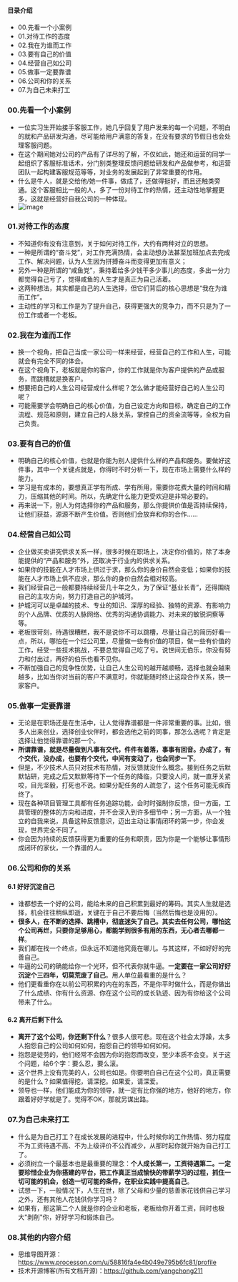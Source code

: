 #### 目录介绍
- 00.先看一个小案例
- 01.对待工作的态度
- 02.我在为谁而工作
- 03.要有自己的价值
- 04.经营自己如公司
- 05.做事一定要靠谱
- 06.公司和你的关系
- 07.为自己未来打工



### 00.先看一个小案例
- 一位实习生开始接手客服工作，她几乎回复了用户发来的每一个问题，不明白的就和产品研发沟通，尽可能给用户满意的答复，在没有要求的节假日也会处理客服问题。
- 在这个期间她对公司的产品有了详尽的了解，不仅如此，她还和运营的同学一起组织了客服标准话术，分门别类整理反馈问题给研发和产品做参考，和运营团队一起构建客服规范等等，对业务的发展起到了非常重要的作用。
- 什么是牛人，就是交给他/她一件事，做成了，还做得挺好，而且还触类旁通。这个客服相比一般的人，多了一份对待工作的热情，还主动性地掌握更多，这就是经营好自我公司的一种体现。
- ![image](https://img-blog.csdnimg.cn/4d4e7e08481c425bb359cdf734d0db7a.png)



### 01.对待工作的态度
- 不知道你有没有注意到，关于如何对待工作，大约有两种对立的思想。
- 一种是所谓的“奋斗党”，对工作充满热情，会主动想办法甚至加班加点去完成工作、解决问题，认为人生因为拼搏奋斗而变得更加有意义；
- 另外一种是所谓的“咸鱼党”，秉持着给多少钱干多少事儿的态度，多出一分力都觉得自己亏了，觉得咸鱼的人生才是真正为自己活着。
- 这两种想法，其实都是自己的人生选择，但它们背后的核心思想是“我在为谁而工作”。
- 主动性的学习和工作是为了提升自己，获得更强大的竞争力，而不只是为了一份工作或者一个老板。


### 02.我在为谁而工作
- 换一个视角，把自己当成一家公司一样来经营，经营自己的工作和人生，可能就会有完全不同的体会。
- 在这个视角下，老板就是你的客户，你的工作就是你为客户提供的产品或服务，而跳槽就是换客户。
- 想要把自己的人生公司经营成什么样呢？怎么做才能经营好自己的人生公司呢？
- 可能需要学会明确自己的核心价值，为自己设定方向和目标，确定自己的工作流程、规范和原则，建立自己的人脉关系，掌控自己的资金流等等，全权为自己负责。



### 03.要有自己的价值
- 明确自己的核心价值，也就是你能为别人提供什么样的产品和服务。要做好这件事，其中一个关键点就是，你得时不时分析一下，现在市场上需要什么样的能力。
- 学习是有成本的，要想真正学有所成、学有所用，需要你花费大量的时间和精力，压缩其他的时间。所以，先确定什么能力更受欢迎是非常必要的。
- 再来说一下，别人为何选择你的产品和服务，那么你提供价值是否持续保持，让他们获益，源源不断产生价值。否则他们会放弃和你的合作……



### 04.经营自己如公司
- 企业做买卖讲究供求关系一样，很多时候在职场上，决定你价值的，除了本身能提供的“产品和服务”外，还取决于行业内的供求关系。
- 如果你的技能在人才市场上供过于求，那么你的身价自然会变低；如果你的技能在人才市场上供不应求，那么你的身价自然会相对较高。
- 我们经营自己一般都要持续经营几十年之久，为了保证“基业长青”，还得围绕自己的主攻方向，努力打造自己的护城河。
- 护城河可以是卓越的技术、专业的知识、深厚的经验、独特的资源、有影响力的个人品牌、优质的人脉网络、优秀的沟通协调能力、对未来的敏锐洞察等等。
- 老板很苛刻，待遇很糟糕，我不是说你不可以跳槽，尽量让自己的简历好看一点，所以，哪怕在一个烂公司里，尽量做一些有价值的项目，做一些有价值的工作，经受一些技术挑战，不要总觉得自己吃了亏。说世间无伯乐，你没有努力和付出过，再好的伯乐也看不见你。
- 不断加强自己的竞争性优势，让自己人生公司的越开越顺畅，选择也就会越来越多，比如当你对当前的客户不满意时，你就能随时终止这段合作关系，换一家客户。



### 05.做事一定要靠谱
- 无论是在职场还是在生活中，让人觉得靠谱都是一件非常重要的事。比如，很多人出来创业，选择创业伙伴时，都会选他之前的同事，那怎么选呢？肯定是选择让他觉得靠谱的那一个。
- **所谓靠谱，就是尽量做到凡事有交代，件件有着落，事事有回音。办成了，有个交代，没办成，也要有个交代，中间有变动了，也会同步一下**。
- 但是，不少技术人员只对技术有热情，对反馈就没什么概念。接到任务之后默默钻研，完成之后又默默等待下一个任务的降临，只要没人问，就一直牙关紧咬，目光坚毅，打死也不说。如果分配任务的人疏忽了，这个任务可能无疾而终了。
- 现在各种项目管理工具都有任务追踪功能，会时时强制你反馈，但一方面，工具管理的整体的方向和进度，并不会深入到许多细节中；另一方面，从一个独立的自我来说，具备这种反馈意识，迈出主动让事情闭环的第一步，你会发现，世界完全不同了。
- 你会因为持续的反馈获得更为重要的任务和职责，因为你是一个能够让事情形成闭环的家伙，一个靠谱的人。



### 06.公司和你的关系
#### 6.1 好好沉淀自己
- 谁都想去一个好的公司，能给未来的自己积累到最好的筹码。其实人生就是选择，机会往往稍纵即逝，关键在于自己不要后悔（当然后悔也是没用的）。
- **很多人，在不断的选择、跳槽中，彻底迷失了自己。其实去任何公司，哪怕这个公司再烂，只要你足够用心，都能学到很多有用的东西，无心者去哪都一样**。
- 我们都在找一个终点，但永远不知道他究竟在哪儿。与其这样，不如好好的完善自己。
- 牛逼的公司的确能给你一个光环，但不代表你就牛逼。**一定要在一家公司好好沉淀个三四年，切莫荒废了自己**。用人单位最看重的是什么？
- 他们更看重你在以前公司积累的内在的东西，不是你平时做什么，而是你做出了什么成绩、你有什么资源、你在这个公司的成长轨迹、因为有你给这个公司带来了什么。



#### 6.2 离开后剩下什么
- **离开了这个公司，你还剩下什么**？很多人很可悲。现在这个社会太浮躁，太多人抱怨自己的公司如何如何，抱怨自己的领导如何如何。
- 抱怨是徒劳的，他们经常不会因为你的抱怨而改变，至少本质不会变。关于这个问题，给6个字：要么忍，要么滚。
- 这个世界上没有完美的人，公司也如是。你要明白自己在这个公司，真正需要的是什么？如果值得挖，请深挖。如果爱，请深爱。
- 领导也一样，他们能成为你的领导，就一定有比你强的地方，他好的地方，你跟着好好学就是了。觉得不OK，那就另谋出路。



### 07.为自己未来打工
- 什么是为自己打工？在成长发展的进程中，什么时候你的工作热情、努力程度不为工资待遇不高、不为上级评价不公而减少，从那时起你就开始为自己打工了。
- 必须树立一个最基本也是最重要的理念：**个人成长第一，工资待遇第二。一定要珍惜企业为你搭建的平台，把工作真正当成愉快的带薪学习的过程，抓住一切可能的机会，创造一切可能的条件，在职业实践中提高自己**。
- 试想一下，一般情况下，人生在世，除了父母和少量的慈善家花钱供自己学习之外，还有其他人花钱供你学习吗？
- 如果有，那这第二个人就是你的企业和老板，老板给你开着工资，同时也极大"剥削"你，好好学习和锻炼自己。


### 08.其他的内容介绍
- 思维导图开源：https://www.processon.com/u/58816fa4e4b049e795b6fc81/profile
- 技术开源博客(所有文档开源)：https://github.com/yangchong211























